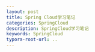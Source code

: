 ```yaml
---
layout: post
title: Spring Cloud学习笔记
categories: SpringCloud
description: SpringCloud学习笔记
keywords: SpringCloud
typora-root-url: ..
---
```


## 
